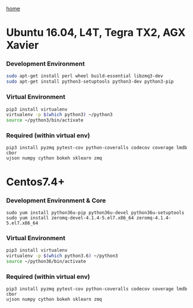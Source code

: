 [home](https://github.com/kelceydamage/rtl/blob/master/README.md)
# Ubuntu 16.04, L4T, Tegra TX2, AGX Xavier

### Development Environment
```bash
sudo apt-get install perl wheel build-essential libzmq3-dev
sudo apt-get install python3-setuptools python3-dev python3-pip
```

### Virtual Environment
```bash
pip3 install virtualenv
virtualenv -p $(which python3) ~/python3
source ~/python3/bin/activate
```

### Required (within virtual env)
```
pip3 install pyzmq pytest-cov python-coveralls codecov coverage lmdb cbor 
ujson numpy cython bokeh sklearn zmq
```

# Centos7.4+

### Development Environment & Core
```
sudo yum install python36u-pip python36u-devel python36u-setuptools
sudo yum install zeromq-devel-4.1.4-5.el7.x86_64 zeromq-4.1.4-5.el7.x86_64
```

### Virtual Environment
```bash
pip3 install virtualenv
virtualenv -p $(which python3.6) ~/python3
source ~/python36/bin/activate
```

### Required (within virtual env)
```
pip3 install pyzmq pytest-cov python-coveralls codecov coverage lmdb cbor 
ujson numpy cython bokeh sklearn zmq
```
